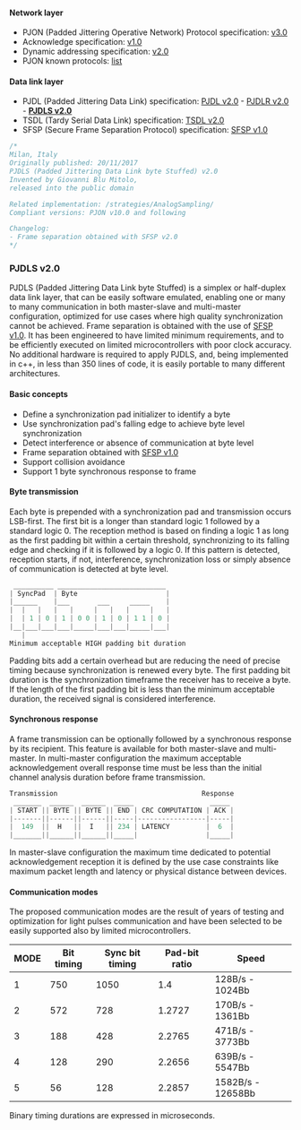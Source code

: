 #### Network layer
- PJON (Padded Jittering Operative Network) Protocol specification: [v3.0](/specification/PJON-protocol-specification-v3.0.md)
- Acknowledge specification: [v1.0](/specification/PJON-protocol-acknowledge-specification-v1.0.md)
- Dynamic addressing specification: [v2.0](/specification/PJON-dynamic-addressing-specification-v2.0.md)
- PJON known protocols: [list](/specification/PJON-known-protocols-list.md)
#### Data link layer
- PJDL (Padded Jittering Data Link) specification:
[PJDL v2.0](/strategies/SoftwareBitBang/specification/PJDL-specification-v2.0.md) - [PJDLR v2.0](/strategies/OverSampling/specification/PJDLR-specification-v2.0.md) - **[PJDLS v2.0](/strategies/AnalogSampling/specification/PJDLS-specification-v2.0.md)**
- TSDL (Tardy Serial Data Link) specification: [TSDL v2.0](/strategies/ThroughSerial/specification/TSDL-specification-v2.0.md)
- SFSP (Secure Frame Separation Protocol) specification: [SFSP v1.0](/specification/SFSP-frame-separation-specification-v1.0.md)

```cpp
/*
Milan, Italy
Originally published: 20/11/2017
PJDLS (Padded Jittering Data Link byte Stuffed) v2.0
Invented by Giovanni Blu Mitolo,
released into the public domain

Related implementation: /strategies/AnalogSampling/
Compliant versions: PJON v10.0 and following

Changelog:
- Frame separation obtained with SFSP v2.0
*/
```
### PJDLS v2.0
PJDLS (Padded Jittering Data Link byte Stuffed) is a simplex or half-duplex data link layer, that can be easily software emulated, enabling one or many to many communication in both master-slave and multi-master configuration, optimized for use cases where high quality synchronization cannot be achieved. Frame separation is obtained with the use of [SFSP v1.0](/specification/SFSP-frame-separation-specification-v1.0.md). It has been engineered to have limited minimum requirements, and to be efficiently executed on limited microcontrollers with poor clock accuracy. No additional hardware is required to apply PJDLS, and, being implemented in c++, in less than 350 lines of code, it is easily portable to many different architectures.

#### Basic concepts
* Define a synchronization pad initializer to identify a byte
* Use synchronization pad's falling edge to achieve byte level synchronization
* Detect interference or absence of communication at byte level
* Frame separation obtained with [SFSP v1.0](/specification/SFSP-frame-separation-specification-v1.0.md)  
* Support collision avoidance
* Support 1 byte synchronous response to frame

#### Byte transmission
Each byte is prepended with a synchronization pad and transmission occurs LSB-first. The first bit is a longer than standard logic 1 followed by a standard logic 0. The reception method is based on finding a logic 1 as long as the first padding bit within a certain threshold, synchronizing to its falling edge and checking if it is followed by a logic 0. If this pattern is detected, reception starts, if not, interference, synchronization loss or simply absence of communication is detected at byte level.    
```cpp  
 __________ ___________________________
| SyncPad  | Byte                      |
|______    |___       ___     _____    |
|  |   |   |   |     |   |   |     |   |
|  | 1 | 0 | 1 | 0 0 | 1 | 0 | 1 1 | 0 |
|__|___|___|___|_____|___|___|_____|___|
   |
Minimum acceptable HIGH padding bit duration
```
Padding bits add a certain overhead but are reducing the need of precise timing because synchronization is renewed every byte. The first padding bit duration is the synchronization timeframe the receiver has to receive a byte. If the length of the first padding bit is less than the minimum acceptable duration, the received signal is considered interference.

#### Synchronous response
A frame transmission can be optionally followed by a synchronous response by its recipient. This feature is available for both master-slave and multi-master. In multi-master configuration the maximum acceptable acknowledgement overall response time must be less than the initial channel analysis duration before frame transmission.
```cpp  
Transmission                                    Response
 _______  ______  ______  _____                   _____
| START || BYTE || BYTE || END | CRC COMPUTATION | ACK |
|-------||------||------||-----|-----------------|-----|
|  149  ||  H   ||  I   || 234 | LATENCY         |  6  |
|_______||______||______||_____|                 |_____|
```

In master-slave configuration the maximum time dedicated to potential acknowledgement reception it is defined by the use case constraints like maximum packet length and latency or physical distance between devices.

#### Communication modes
The proposed communication modes are the result of years of testing and optimization for light pulses communication and have been selected to be easily supported also by limited microcontrollers.  

| MODE | Bit timing | Sync bit timing | Pad-bit ratio | Speed               |
| ---- | ---------- | --------------- | ------------- | ------------------- |
| 1    | 750        | 1050            | 1.4           | 128B/s  -  1024Bb   |
| 2    | 572        | 728             | 1.2727        | 170B/s  -  1361Bb   |
| 3    | 188        | 428             | 2.2765        | 471B/s  -  3773Bb   |
| 4    | 128        | 290             | 2.2656        | 639B/s  -  5547Bb   |
| 5    | 56         | 128             | 2.2857        | 1582B/s - 12658Bb   |

Binary timing durations are expressed in microseconds.
